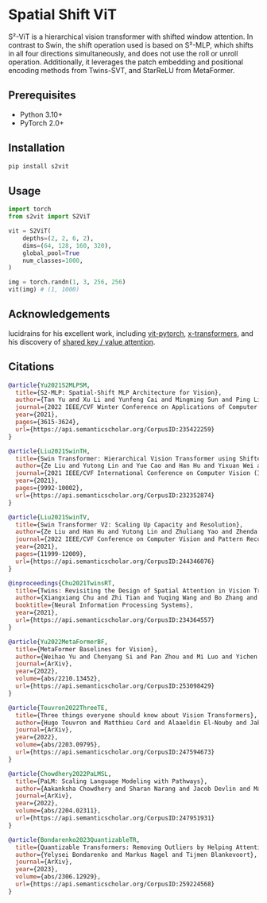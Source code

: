 # Spatial Shift ViT

S²-ViT is a hierarchical vision transformer with shifted window attention.
In contrast to Swin, the shift operation used is based on S²-MLP, which shifts in all four directions simultaneously, and does not use the roll or unroll operation.
Additionally, it leverages the patch embedding and positional encoding methods from Twins-SVT, and StarReLU from MetaFormer.

## Prerequisites

- Python 3.10+
- PyTorch 2.0+

## Installation

```sh
pip install s2vit
```

## Usage

```python
import torch
from s2vit import S2ViT

vit = S2ViT(
    depths=(2, 2, 6, 2),
    dims=(64, 128, 160, 320),
    global_pool=True
    num_classes=1000,
)

img = torch.randn(1, 3, 256, 256)
vit(img) # (1, 1000)
```

## Acknowledgements

lucidrains for his excellent work, including [vit-pytorch](https://github.com/lucidrains/vit-pytorch), [x-transformers](https://github.com/lucidrains/x-transformers), and his discovery of [shared key / value attention](https://github.com/lucidrains/PaLM-pytorch/blob/7164d13d5a831647edb5838544017f387130f987/palm_pytorch/palm_lite.py#L142C8-L142C8).

## Citations

```bibtex
@article{Yu2021S2MLPSM,
  title={S2-MLP: Spatial-Shift MLP Architecture for Vision},
  author={Tan Yu and Xu Li and Yunfeng Cai and Mingming Sun and Ping Li},
  journal={2022 IEEE/CVF Winter Conference on Applications of Computer Vision (WACV)},
  year={2021},
  pages={3615-3624},
  url={https://api.semanticscholar.org/CorpusID:235422259}
}
```

```bibtex
@article{Liu2021SwinTH,
  title={Swin Transformer: Hierarchical Vision Transformer using Shifted Windows},
  author={Ze Liu and Yutong Lin and Yue Cao and Han Hu and Yixuan Wei and Zheng Zhang and Stephen Lin and Baining Guo},
  journal={2021 IEEE/CVF International Conference on Computer Vision (ICCV)},
  year={2021},
  pages={9992-10002},
  url={https://api.semanticscholar.org/CorpusID:232352874}
}
```

```bibtex
@article{Liu2021SwinTV,
  title={Swin Transformer V2: Scaling Up Capacity and Resolution},
  author={Ze Liu and Han Hu and Yutong Lin and Zhuliang Yao and Zhenda Xie and Yixuan Wei and Jia Ning and Yue Cao and Zheng Zhang and Li Dong and Furu Wei and Baining Guo},
  journal={2022 IEEE/CVF Conference on Computer Vision and Pattern Recognition (CVPR)},
  year={2021},
  pages={11999-12009},
  url={https://api.semanticscholar.org/CorpusID:244346076}
}
```

```bibtex
@inproceedings{Chu2021TwinsRT,
  title={Twins: Revisiting the Design of Spatial Attention in Vision Transformers},
  author={Xiangxiang Chu and Zhi Tian and Yuqing Wang and Bo Zhang and Haibing Ren and Xiaolin Wei and Huaxia Xia and Chunhua Shen},
  booktitle={Neural Information Processing Systems},
  year={2021},
  url={https://api.semanticscholar.org/CorpusID:234364557}
}
```

```bibtex
@article{Yu2022MetaFormerBF,
  title={MetaFormer Baselines for Vision},
  author={Weihao Yu and Chenyang Si and Pan Zhou and Mi Luo and Yichen Zhou and Jiashi Feng and Shuicheng Yan and Xinchao Wang},
  journal={ArXiv},
  year={2022},
  volume={abs/2210.13452},
  url={https://api.semanticscholar.org/CorpusID:253098429}
}
```

```bibtex
@article{Touvron2022ThreeTE,
  title={Three things everyone should know about Vision Transformers},
  author={Hugo Touvron and Matthieu Cord and Alaaeldin El-Nouby and Jakob Verbeek and Herv'e J'egou},
  journal={ArXiv},
  year={2022},
  volume={abs/2203.09795},
  url={https://api.semanticscholar.org/CorpusID:247594673}
}
```

```bibtex
@article{Chowdhery2022PaLMSL,
  title={PaLM: Scaling Language Modeling with Pathways},
  author={Aakanksha Chowdhery and Sharan Narang and Jacob Devlin and Maarten Bosma and Gaurav Mishra and Adam Roberts and Paul Barham and Hyung Won Chung and Charles Sutton and Sebastian Gehrmann and Parker Schuh and Kensen Shi and Sasha Tsvyashchenko and Joshua Maynez and Abhishek Rao and Parker Barnes and Yi Tay and Noam M. Shazeer and Vinodkumar Prabhakaran and Emily Reif and Nan Du and Benton C. Hutchinson and Reiner Pope and James Bradbury and Jacob Austin and Michael Isard and Guy Gur-Ari and Pengcheng Yin and Toju Duke and Anselm Levskaya and Sanjay Ghemawat and Sunipa Dev and Henryk Michalewski and Xavier Garc{\'i}a and Vedant Misra and Kevin Robinson and Liam Fedus and Denny Zhou and Daphne Ippolito and David Luan and Hyeontaek Lim and Barret Zoph and Alexander Spiridonov and Ryan Sepassi and David Dohan and Shivani Agrawal and Mark Omernick and Andrew M. Dai and Thanumalayan Sankaranarayana Pillai and Marie Pellat and Aitor Lewkowycz and Erica Moreira and Rewon Child and Oleksandr Polozov and Katherine Lee and Zongwei Zhou and Xuezhi Wang and Brennan Saeta and Mark D{\'i}az and Orhan Firat and Michele Catasta and Jason Wei and Kathleen S. Meier-Hellstern and Douglas Eck and Jeff Dean and Slav Petrov and Noah Fiedel},
  journal={ArXiv},
  year={2022},
  volume={abs/2204.02311},
  url={https://api.semanticscholar.org/CorpusID:247951931}
}
```

```bibtex
@article{Bondarenko2023QuantizableTR,
  title={Quantizable Transformers: Removing Outliers by Helping Attention Heads Do Nothing},
  author={Yelysei Bondarenko and Markus Nagel and Tijmen Blankevoort},
  journal={ArXiv},
  year={2023},
  volume={abs/2306.12929},
  url={https://api.semanticscholar.org/CorpusID:259224568}
}
```

